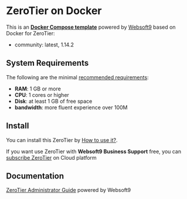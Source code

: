 # ZeroTier on Docker  

This is an **[Docker Compose template](https://github.com/Websoft9/docker-library)** powered by [Websoft9](https://www.websoft9.com) based on Docker for ZeroTier:


 - community:  latest, 1.14.2


## System Requirements

The following are the minimal [recommended requirements](https://www.zerotier.com):

* **RAM**: 1 GB or more
* **CPU**: 1 cores or higher
* **Disk**: at least 1 GB of free space
* **bandwidth**: more fluent experience over 100M  

## Install

You can install this ZeroTier by [How to use it?](https://github.com/Websoft9/docker-library#how-to-use-it).   

If you want use ZeroTier with **Websoft9 Business Support** free, you can [subscribe ZeroTier](https://www.websoft9.com/apps) on Cloud platform

## Documentation

[ZeroTier Administrator Guide](https://support.websoft9.com/docs/zerotier) powered by Websoft9